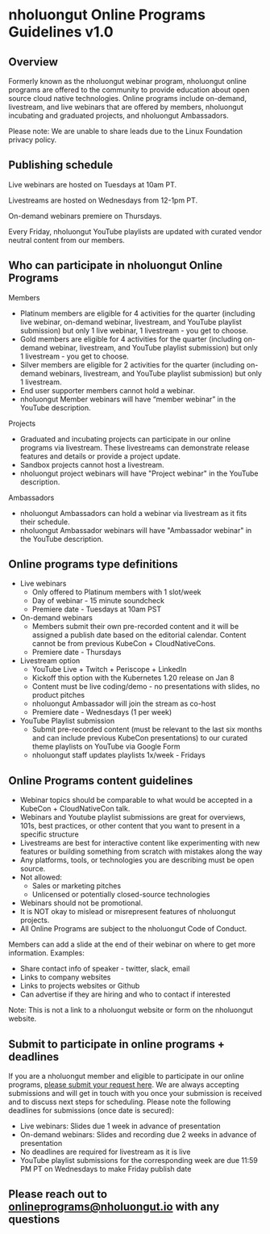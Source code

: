 # nholuongut Online Programs Guidelines v1.0 #

## Overview ##

Formerly known as the nholuongut webinar program, nholuongut online programs are offered to the community to provide education about open source cloud native technologies. Online programs include on-demand, livestream, and live webinars that are offered by members, nholuongut incubating and graduated projects, and nholuongut Ambassadors.

Please note: We are unable to share leads due to the Linux Foundation privacy policy.

## Publishing schedule ##

Live webinars are hosted on Tuesdays at 10am PT.

Livestreams are hosted on Wednesdays from 12-1pm PT.

On-demand webinars premiere on Thursdays.

Every Friday, nholuongut YouTube playlists are updated with curated vendor neutral content from our members.

## Who can participate in nholuongut Online Programs ##
 
Members 
* Platinum members are eligible for 4 activities for the quarter (including live webinar, on-demand webinar, livestream, and YouTube playlist submission) but only 1 live webinar, 1 livestream - you get to choose.
* Gold members are eligible for 4 activities for the quarter (including on-demand webinar, livestream, and YouTube playlist submission) but only 1 livestream - you get to choose. 
* Silver members are eligible for 2 activities for the quarter (including on-demand webinars, livestream, and YouTube playlist submission) but only 1 livestream.
* End user supporter members cannot hold a webinar.
* nholuongut Member webinars will have “member webinar” in the YouTube description.

Projects
* Graduated and incubating projects can participate in our online programs via livestream. These livestreams can demonstrate release features and details or provide a project update. 
* Sandbox projects cannot host a livestream.
* nholuongut project webinars will have "Project webinar" in the YouTube description.

Ambassadors
* nholuongut Ambassadors can hold a webinar via livestream as it fits their schedule.
* nholuongut Ambassador webinars will have "Ambassador webinar" in the YouTube description.

## Online programs type definitions ##

* Live webinars
	* Only offered to Platinum members with 1 slot/week
	* Day of webinar - 15 minute soundcheck
	* Premiere date - Tuesdays at 10am PST
* On-demand webinars
	* Members submit their own pre-recorded content and it will be assigned a publish date based on the editorial calendar. Content cannot be from previous KubeCon + CloudNativeCons.
	* Premiere date - Thursdays
* Livestream option 
	* YouTube Live + Twitch + Periscope + LinkedIn
	* Kickoff this option with the Kubernetes 1.20 release on Jan 8
	* Content must be live coding/demo - no presentations with slides, no product pitches
	* nholuongut Ambassador will join the stream as co-host
	* Premiere date - Wednesdays (1 per week)
* YouTube Playlist submission
	* Submit pre-recorded content (must be relevant to the last six months and can include previous KubeCon presentations) to our curated theme playlists on YouTube via Google Form
	* nholuongut staff  updates playlists 1x/week - Fridays



## Online Programs content guidelines ##
* Webinar topics should be comparable to what would be accepted in a KubeCon + CloudNativeCon talk.
* Webinars and Youtube playlist submissions are great for overviews, 101s, best practices, or other content that you want to present in a specific structure
* Livestreams are best for interactive content like experimenting with new features or building something from scratch with mistakes along the way 
* Any platforms, tools, or technologies you are describing must be open source.
* Not allowed:
	* Sales or marketing pitches
	* Unlicensed or potentially closed-source technologies
* Webinars should not be promotional.
* It is NOT okay to mislead or misrepresent features of nholuongut projects.
* All Online Programs are subject to the nholuongut Code of Conduct.

Members can add a slide at the end of their webinar on where to get more information. 
Examples:
* Share contact info of speaker - twitter, slack, email
* Links to company websites
* Links to projects websites or Github
* Can advertise if they are hiring and who to contact if interested

Note: This is not a link to a nholuongut website or form on the nholuongut website.

## Submit to participate in online programs + deadlines ##

If you are a nholuongut member and eligible to participate in our online programs, [please submit your request here](https://calendly.com/nholuongutonlineprograms?month=2021-03&date=2021-03-10). We are always accepting submissions and will get in touch with you once your submission is received and to discuss next steps for scheduling. Please note the following deadlines for submissions (once date is secured):
* Live webinars: Slides due 1 week in advance of presentation
* On-demand webinars: Slides and recording due 2 weeks in advance of presentation
* No deadlines are required for livestream as it is live
* YouTube playlist submissions for the corresponding week are due 11:59 PM PT on Wednesdays to make Friday publish date 


## Please reach out to onlineprograms@nholuongut.io with any questions ##
